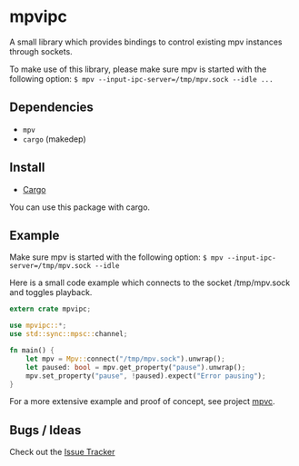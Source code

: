 # mpvipc

A small library which provides bindings to control existing mpv instances through sockets.

To make use of this library, please make sure mpv is started with the following option:
`
$ mpv --input-ipc-server=/tmp/mpv.sock --idle ...
`

## Dependencies

- `mpv`
- `cargo` (makedep)

## Install

- [Cargo](https://crates.io/crates/mpvipc)

You can use this package with cargo.

## Example

Make sure mpv is started with the following option:
`
$ mpv --input-ipc-server=/tmp/mpv.sock --idle
`

Here is a small code example which connects to the socket /tmp/mpv.sock and toggles playback.

```rust
extern crate mpvipc;

use mpvipc::*;
use std::sync::mpsc::channel;

fn main() {
    let mpv = Mpv::connect("/tmp/mpv.sock").unwrap();
    let paused: bool = mpv.get_property("pause").unwrap();
    mpv.set_property("pause", !paused).expect("Error pausing");
}
```

For a more extensive example and proof of concept, see project [mpvc](https://gitlab.com/mpv-ipc/mpvc-rs).

## Bugs / Ideas

Check out the [Issue Tracker](https://gitlab.com/mpv-ipc/mpvipc/issues)
